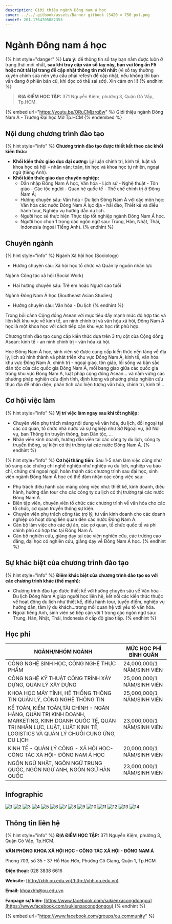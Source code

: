 ```yaml
---
description: Giới thiệu ngành Đông nam á học
cover: ../../.gitbook/assets/Banner gitbook (3420 × 750 px).png
coverY: 201.1764705882353
---
```


# Ngành Đông nam á học

{% hint style="danger" %}
**Lưu ý:** để thông tin sổ tay bạn nắm được luôn ở trạng thái mới nhất, **sau khi truy cập vào sổ tay này, bạn vui lòng ấn F5 hoặc nút tải lại trang để cập nhật thông tin mới nhất** (vì sổ tay thường xuyên chỉnh sửa nên yêu cầu phải refesh để cập nhật, nếu không thì bạn vẫn đang ở phiên bản cũ, khi đọc có thể sai sót). Xin cảm ơn !!!
{% endhint %}

> **ĐỊA ĐIỂM HỌC TẬP:** 371 Nguyễn Kiệm, phường 3, Quận Gò Vấp, Tp.HCM.

{% embed url="https://youtu.be/ORuCMjzrq8w" %}
Giới thiệu ngành Đông Nam Á - Trường Đại học Mở Tp.HCM
{% endembed %}

## Nội dung chương trình đào tạo

{% hint style="info" %}
**Chương trình đào tạo được thiết kết theo các khối kiến thức:**

* **Khối kiến thức giáo dục đại cương:** Lý luận chính trị, kinh tế, luật và khoa học xã hội – nhân văn; toán, tin học và khoa học tự nhiên, ngoại ngữ (tiếng Anh).
* **Khối kiến thức giáo dục chuyên nghiệp:**
  * Dẫn nhập Đông Nam Á học, Văn hóa - Lịch sử - Nghệ thuật - Tôn giáo - Các tộc người - Quan hệ quốc tế - Thể chế chính trị ở Đông Nam Á;
  * Hướng chuyên sâu: Văn hóa - Du lịch Đông Nam Á với các môn học: Văn hóa các nước Đông Nam Á lục địa - hải đảo, Thiết kế và điều hành tour, Nghiệp vụ hướng dẫn du lịch.
  * Người học sẽ thực hiện Thực tập tốt nghiệp ngành Đông Nam Á học.
  * Người học chọn 1 trong các ngôn ngữ sau: Trung, Hàn, Nhật, Thái, Indonesia (ngoài Tiếng Anh).
{% endhint %}

## Chuyên ngành

{% hint style="info" %}
Ngành Xã hội học (Sociology)

* Hướng chuyên sâu: Xã hội học tổ chức và Quản lý nguồn nhân lực

Ngành Công tác xã hội (Social Work)

* Hai hướng chuyên sâu: Trẻ em hoặc Người cao tuổi

Ngành Đông Nam Á học (Southeast Asian Studies)

* Hướng chuyên sâu: Văn hóa - Du lịch
{% endhint %}

Trong bối cảnh Cộng đồng Asean với mục tiêu đẩy mạnh mức độ hợp tác và liên kết khu vực về kinh tế, an ninh chính trị và văn hóa xã hội, Đông Nam Á học là một khoa học với cách tiếp cận khu vực học rất phù hợp.

Chương trình đào tạo cung cấp kiến thức dựa trên 3 trụ cột của Cộng đồng Asean: kinh tế - an ninh chính trị - văn hóa xã hội.

Học Đông Nam Á học, sinh viên sẽ được cung cấp kiến thức nền tảng về địa lý, lịch sử hình thành và phát triển khu vực Đông Nam Á, kinh tế, văn hóa khu vực Đông Nam Á, chính trị - ngoại giao, tôn giáo, lối sống và bản sắc dân tộc của các quốc gia Đông Nam Á, mối bang giao giữa các quốc gia trong khu vực Đông Nam Á, luật pháp cộng đồng Asean… và nắm vững các phương pháp nghiên cứu định tính, định lượng và phương pháp nghiên cứu thực địa để nhận diện, phân tích các hiện tượng văn hóa, chính trị, kinh tế…

## Cơ hội việc làm

{% hint style="info" %}
**Vị trí việc làm ngay sau khi tốt nghiệp:**

* Chuyên viên phụ trách mảng nội dung về văn hóa, du lịch, đối ngoại tại các cơ quan, tổ chức nhà nước và sự nghiệp như Sở Ngoại vụ, Sở Nội vụ, ban Thông tin truyền thông, ban Dân tộc, …
* Nhân viên kinh doanh, hướng dẫn viên tại các công ty du lịch, công ty truyền thông, sự kiện có thị trường tại các nước Đông Nam Á.
{% endhint %}

{% hint style="info" %}
**Cơ hội thăng tiến**: Sau 1-5 năm làm việc cũng như bổ sung các chứng chỉ nghề nghiệp như nghiệp vụ du lịch, nghiệp vụ báo chí, chứng chỉ ngoại ngữ, hoàn thành các chương trình sau đại học, sinh viên ngành Đông Nam Á học có thể đảm nhận các công việc sau:

* Phụ trách điều hành các mảng công việc như: thiết kế, kinh doanh, điều hành, hướng dẫn tour cho các công ty du lịch có thị trường tại các nước Đông Nam Á.
* Biên tập viên, chuyên viên tổ chức các chương trình về văn hóa cho các tổ chức, cơ quan truyền thông sự kiện.
* Chuyên viên phụ trách công tác trợ lý, tư vấn kinh doanh cho các doanh nghiệp có hoạt động liên quan đến các nước Đông Nam Á.
* Cán bộ làm việc cho các dự án, các cơ quan, tổ chức quốc tế và phi chính phủ có hợp tác tại Đông Nam Á.
* Cán bộ nghiên cứu, giảng dạy tại các viện nghiên cứu, các trường cao đẳng, đại học có nghiên cứu, giảng dạy về Đông Nam Á học.
{% endhint %}

## Sự khác biệt của chương trình đào tạo

{% hint style="info" %}
**Điểm khác biệt của chương trình đào tạo so với các chương trình khác (thế mạnh):**

* Chương trình đào tạo được thiết kế với hướng chuyên sâu về Văn hóa - Du lịch Đông Nam Á giúp người học liên hệ, kết nối các kiến thức thuộc về hoạt động du lịch như thiết kế, điều hành tour, tuyến điểm, nghiệp vụ hướng dẫn, tâm lý du khách…trong mối quan hệ với yếu tố văn hóa.
* Ngoài tiếng Anh, sinh viên sẽ tiếp cận với 1 trong các ngôn ngữ sau: Trung, Hàn, Nhật, Thái, Indonesia ở cấp độ giao tiếp.
{% endhint %}

## Học phí

| NGÀNH/NHÓM NGÀNH                                                                                                                                                                  | MỨC HỌC PHÍ BÌNH QUÂN      |
| --------------------------------------------------------------------------------------------------------------------------------------------------------------------------------- | -------------------------- |
| CÔNG NGHỆ SINH HỌC, CÔNG NGHỆ THỰC PHẨM                                                                                                                                           | 24,000,000/1 NĂM/SINH VIÊN |
| CÔNG NGHỆ KỸ THUẬT CÔNG TRÌNH XÂY DỰNG, QUẢN LÝ XÂY DỰNG                                                                                                                          | 25,000,000/1 NĂM/SINH VIÊN |
| KHOA HỌC MÁY TÍNH, HỆ THỐNG THÔNG TIN QUẢN LÝ, CÔNG NGHỆ THÔNG TIN                                                                                                                | 25,000,000/1 NĂM/SINH VIÊN |
| KẾ TOÁN, KIỂM TOÁN,TÀI CHÍNH - NGÂN HÀNG, QUẢN TRỊ KINH DOANH, MARKETING, KINH DOANH QUỐC TẾ, QUẢN TRỊ NHÂN LỰC, LUẬT, LUẬT KINH TẾ, LOGISTICS VÀ QUẢN LÝ CHUỖI CUNG ỨNG, DU LỊCH | 23,000,000/1 NĂM/SINH VIÊN |
| KINH TẾ - QUẢN LÝ CÔNG - XÃ HỘI HỌC- CÔNG TÁC XÃ HỘI- ĐÔNG NAM Á HỌC                                                                                                              | 20,000,000/1 NĂM/SINH VIÊN |
| NGÔN NGỮ NHẬT, NGÔN NGỮ TRUNG QUỐC, NGÔN NGỮ ANH, NGÔN NGỮ HÀN QUỐC                                                                                                               | 23,000,000/1 NĂM/SINH VIÊN |

## Infographic

![1](<../../.gitbook/assets/1 - tiêu đề (1).png>) ![2](<../../.gitbook/assets/2 - giới thiệu chung (12).png>) ![3](<../../.gitbook/assets/3 - đầu ra - việc làm (3).png>) ![4](<../../.gitbook/assets/4 - việc làm 1 (1).png>) ![5](<../../.gitbook/assets/5 - việc làm 2.png>) ![6](<../../.gitbook/assets/6 - ngành - chuyên ngành (1).png>) ![7](<../../.gitbook/assets/7 - chuyên ngành 1.png>) ![8](<../../.gitbook/assets/8 - chuyên ngành 2.png>) ![9](<../../.gitbook/assets/9 - chuyên ngành 2.png>) ![10](<../../.gitbook/assets/10 - ngành - chuyên ngành (1).png>) ![11](<../../.gitbook/assets/11 - chương trình 1.png>) ![12](<../../.gitbook/assets/13 - học phí (2).png>) ![13](<../../.gitbook/assets/14 - học phí (3).png>) ![14](<../../.gitbook/assets/15 - liên hệ (2).png>)

## Thông tin liên hệ

{% hint style="info" %}
**ĐỊA ĐIỂM HỌC TẬP:** 371 Nguyễn Kiệm, phường 3, Quận Gò Vấp, Tp.HCM.

**VĂN PHÒNG KHOA XÃ HỘI HỌC - CÔNG TÁC XÃ HỘI - ĐÔNG NAM Á**

Phòng 703, số 35 - 37 Hồ Hảo Hớn, Phường Cô Giang, Quận 1, Tp.HCM

**Điện thoại:** 028 3838 6616

**Website:** [http://xhh.ou.edu.vn](http://xhh.ou.edu.vn)

**Email:** [khoaxhh@ou.edu.vn](mailto:khoaxhh@ou.edu.vn)

**Fanpage sự kiện:** [https://www.facebook.com/sukienxacongdongou](https://www.facebook.com/sukienxacongdongou)
{% endhint %}

{% embed url="https://www.facebook.com/groups/ou.community" %}
